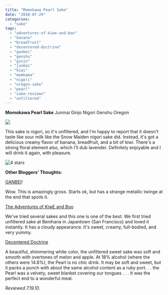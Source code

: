 ```yaml
---
title: "Momokawa Pearl Sake"
date: "2010-07-29"
categories:
  - "sake"
tags:
  - "adventures-of-kiwe-and-boo"
  - "banana"
  - "breadfruit"
  - "decentered-doctrine"
  - "ganbei"
  - "genshu"
  - "ginjo"
  - "junmai"
  - "kiwi"
  - "momkama"
  - "nigori"
  - "oregon-sake"
  - "pearl"
  - "sake-reviews"
  - "unfiltered"
---
```


**Momokawa Pearl Sake** Junmai Ginjo Nigori Genshu Oregon

![](http://www.rebeccagomezfarrell.com/gourmez/photos/pearlsake.jpg)

This sake is nigori, so it's unfiltered, and I'm happy to report that it doesn't taste like sour milk like the Snow Maiden nigori sake did. Instead, it's got a delicious creamy flavor of banana, breadfruit, and a bit of kiwi. There's a strong floral element also, which I'll dub lavender. Definitely enjoyable and I will drink it again, with pleasure.

![4 stars](http://s3.amazonaws.com/thegourmez-wpmedia/2009/02/rating_truffle1.gif "rating_truffle1")

**Other Bloggers' Thoughts:**

[GANBEI](http://dandancandrink.blogspot.com/2008/12/momokawa-pearl-junmai-ginjo-nigori.html)!

Wow. This is amazingly gross. Starts ok, but has a strange metallic twinge at the end that spoils it.

[The Adventures of KiwE and Boo](http://www.google.com/url?sa=t&source=blogsearch&cd=7&ved=0CDIQmAEwBg&url=http%3A%2F%2Fkiweandboo.blogspot.com%2F2007%2F06%2Fmomokawa-pearl-junmai-ginjo-nigori.html&ei=ORlNTNyLOMXflgeursj2DQ&usg=AFQjCNHSfJlnl92JTxzhkgW_ehQh5Zq0UQ)

We've tried several sakes and this one is one of the best. We first tried unfiltered sake at Benihana in Japantown (San Francisco) and loved it instantly. It has a cloudy appearance. It's sweet, creamy, full-bodied, and very yummy.

[Decentered Doctrine](http://decentereddoctrine.blogspot.com/2007/05/sake-oregon-style.html)

A beautiful, shimmering white color, the unfiltered sweet sake was soft and smooth with overtones of melon and apple. At 18% alcohol (where the others were 14.8%), the Pearl is no chic drink. It may be soft and sweet, but it packs a punch with about the same alcohol content as a ruby port. . . the Pearl was a velvety, sweet blanket covering our tongues . . . It was the perfect end to a wonderful meal.

_Reviewed 7.19.10._
